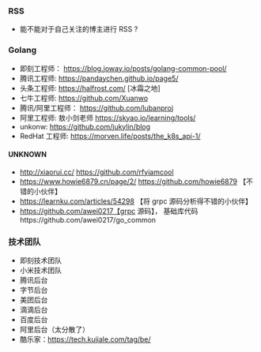### RSS 
- 能不能对于自己关注的博主进行 RSS ?

### Golang 
- 即刻工程师： https://blog.joway.io/posts/golang-common-pool/
- 腾讯工程师:  https://pandaychen.github.io/page5/
- 头条工程师: https://halfrost.com/ [冰霜之地]
- 七牛工程师: https://github.com/Xuanwo
- 腾讯/阿里工程师： https://github.com/lubanproj 
- 阿里工程师: 敖小剑老师 https://skyao.io/learning/tools/
- unkonw: https://github.com/jukylin/blog
- RedHat 工程师: https://morven.life/posts/the_k8s_api-1/ 

#### UNKNOWN
- http://xiaorui.cc/ https://github.com/rfyiamcool
- https://www.howie6879.cn/page/2/ https://github.com/howie6879 【不错的小伙伴】
- https://learnku.com/articles/54298 【将 grpc 源码分析得不错的小伙伴】 
- https://github.com/awei0217【grpc 源码】， 基础库代码https://github.com/awei0217/go_common

### 技术团队
- 即刻技术团队
- 小米技术团队
- 腾讯后台
- 字节后台
- 美团后台
- 滴滴后台
- 百度后台
- 阿里后台（太分散了） 
- 酷乐家：https://tech.kujiale.com/tag/be/
